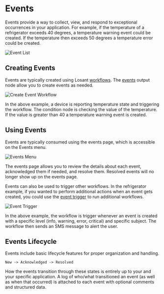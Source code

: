 # Events

Events provide a way to collect, view, and respond to exceptional occurrences in your application. For example, if the temperature of a refrigerator exceeds 40 degrees, a temperature warning event could be created. If the temperature then exceeds 50 degrees a temperature error could be created.

![Event List](/images/events/event-list.png "Event List")

## Creating Events

Events are typically created using Losant [workflows](/workflows/overview). The [events](/workflows/outputs/record-event) output node allow you to create events as needed.

![Create Event Workflow](/images/events/create-event-workflow.png "Create Event Workflow")

In the above example, a device is reporting temperature state and triggering the workflow. The condition node is checking the value of the temperature. If the value is greater than 40 a temperature warning event is created.

## Using Events

Events are typically consumed using the events page, which is accessible on the Events menu.

![Events Menu](/images/events/events-menu.png "Events Menu")

The events page allows you to review the details about each event, acknowledged them if needed, and resolve them. Resolved events will no longer show up on the events page.

Events can also be used to trigger other workflows. In the refrigerator example, if you wanted to perform additional actions when an event gets created, you could use the [event trigger](/workflows/triggers/event/) to run additional workflows.

![Event Trigger](/images/events/event-trigger.png "Event Trigger")

In the above example, the workflow is trigger whenever an event is created with a specific level (info, warning, error, critical) and specific subject. The workflow then sends an SMS message to alert the user.

## Events Lifecycle

Events include basic lifecycle features for proper organization and handling.

`
New -> Acknowledged -> Resolved
`

How the events transition through these states is entirely up to your and your specific application.  A log of who/what transitioned an event (as well as when that occurred) is attached to each event with optional comments and structured data.
